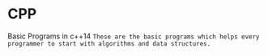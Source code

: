 # CPP
Basic Programs in c++14
```These are the basic programs which helps every programmer to start with algorithms and data structures.```
